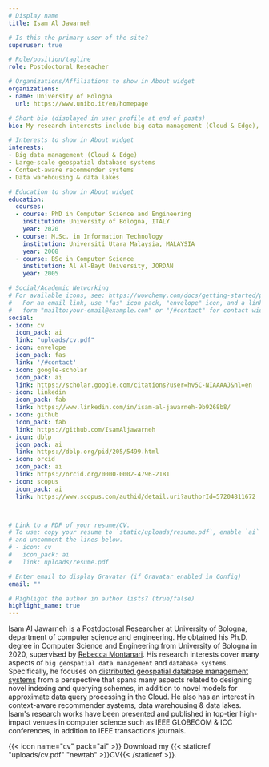 ```yaml
---
# Display name
title: Isam Al Jawarneh

# Is this the primary user of the site?
superuser: true

# Role/position/tagline
role: Postdoctoral Reseacher

# Organizations/Affiliations to show in About widget
organizations:
- name: University of Bologna
  url: https://www.unibo.it/en/homepage

# Short bio (displayed in user profile at end of posts)
bio: My research interests include big data management (Cloud & Edge), large-scale geospatial database systems,context-aware recommender systems, data warehousing & data lakes.

# Interests to show in About widget
interests:
- Big data management (Cloud & Edge)
- Large-scale geospatial database systems
- Context-aware recommender systems
- Data warehousing & data lakes

# Education to show in About widget
education:
  courses:
  - course: PhD in Computer Science and Engineering
    institution: University of Bologna, ITALY
    year: 2020
  - course: M.Sc. in Information Technology
    institution: Universiti Utara Malaysia, MALAYSIA
    year: 2008
  - course: BSc in Computer Science
    institution: Al Al-Bayt University, JORDAN
    year: 2005

# Social/Academic Networking
# For available icons, see: https://wowchemy.com/docs/getting-started/page-builder/#icons
#   For an email link, use "fas" icon pack, "envelope" icon, and a link in the
#   form "mailto:your-email@example.com" or "/#contact" for contact widget.
social:
- icon: cv
  icon_pack: ai
  link: "uploads/cv.pdf"
- icon: envelope
  icon_pack: fas
  link: '/#contact'
- icon: google-scholar
  icon_pack: ai
  link: https://scholar.google.com/citations?user=hv5C-NIAAAAJ&hl=en
- icon: linkedin
  icon_pack: fab
  link: https://www.linkedin.com/in/isam-al-jawarneh-9b9268b8/
- icon: github
  icon_pack: fab
  link: https://github.com/IsamAljawarneh
- icon: dblp
  icon_pack: ai
  link: https://dblp.org/pid/205/5499.html
- icon: orcid
  icon_pack: ai
  link: https://orcid.org/0000-0002-4796-2181
- icon: scopus
  icon_pack: ai
  link: https://www.scopus.com/authid/detail.uri?authorId=57204811672



# Link to a PDF of your resume/CV.
# To use: copy your resume to `static/uploads/resume.pdf`, enable `ai` icons in `params.toml`, 
# and uncomment the lines below.
# - icon: cv
#   icon_pack: ai
#   link: uploads/resume.pdf

# Enter email to display Gravatar (if Gravatar enabled in Config)
email: ""

# Highlight the author in author lists? (true/false)
highlight_name: true
---
```


Isam Al Jawarneh is a Postdoctoral Researcher at University of Bologna, department of computer science and engineering. He obtained his Ph.D. degree in Computer Science and Engineering from University of Bologna in 2020, supervised by [Rebecca Montanari](https://www.unibo.it/sitoweb/rebecca.montanari/en). His research interests cover many aspects of `big geospatial data management` and `database systems`. Specifically, he focuses on [distributed geospatial database management systems](#publications)  from a perspective that spans many aspects related to designing novel indexing and querying schemes, in addition to novel models for approximate data query processing in the Cloud. He also has an interest in context-aware recommender systems, data warehousing & data lakes. Isam's research works have been presented and published in top-tier high-impact venues in computer science such as IEEE GLOBECOM & ICC conferences, in addition to IEEE transactions journals.

{{< icon name="cv" pack="ai" >}} Download my {{< staticref "uploads/cv.pdf" "newtab" >}}CV{{< /staticref >}}.
